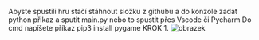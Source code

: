 Abyste spustili hru stačí stáhnout složku z githubu a do konzole zadat python přikaz a sputit main.py nebo to spustit přes Vscode či Pycharm
Do cmd napíšete příkaz pip3 install pygame
KROK 1.
![obrazek](https://user-images.githubusercontent.com/76947123/156814736-b3a617a5-5d71-4bdc-8cde-8e6b36d951d2.png)

